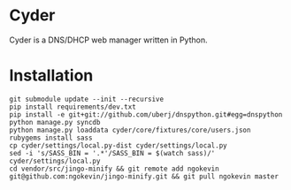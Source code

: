 Cyder
=====

Cyder is a DNS/DHCP web manager written in Python.

Installation
============

```
git submodule update --init --recursive
pip install requirements/dev.txt
pip install -e git+git://github.com/uberj/dnspython.git#egg=dnspython
python manage.py syncdb
python manage.py loaddata cyder/core/fixtures/core/users.json
rubygems install sass
cp cyder/settings/local.py-dist cyder/settings/local.py
sed -i 's/SASS_BIN = '.*'/SASS_BIN = $(watch sass)/' cyder/settings/local.py
cd vendor/src/jingo-minify && git remote add ngokevin git@github.com:ngokevin/jingo-minify.git && git pull ngokevin master
```
